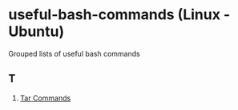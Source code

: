 # useful-bash-commands (Linux - Ubuntu)
Grouped lists of useful bash commands
## T
1. [Tar Commands](https://github.com/mxss/useful-bash-commands/blob/master/tar.md)
